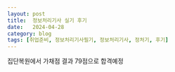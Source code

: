 ```yaml
---
layout: post
title:  정보처리기사 실기 후기
date:   2024-04-28
category: blog
tags: [취업준비, 정보처리기사필기, 정보처리기사, 정처기, 후기]
---
```


집단복원에서 가채점 결과 79점으로
합격예정